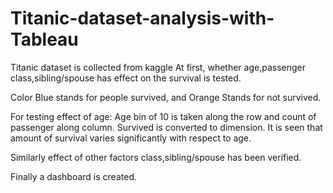 # Titanic-dataset-analysis-with-Tableau
Titanic dataset is collected from kaggle
At first, whether age,passenger class,sibling/spouse has effect on the survival is tested.

Color Blue stands for people survived, and Orange Stands for not survived.

For testing effect of age:
  Age bin of 10 is taken along the row and count of passenger along column.
  Survived is converted to dimension. It is seen that amount of survival varies significantly with respect to age. 

Similarly effect of other factors class,sibling/spouse has been verified. 

Finally a dashboard is created. 
  
